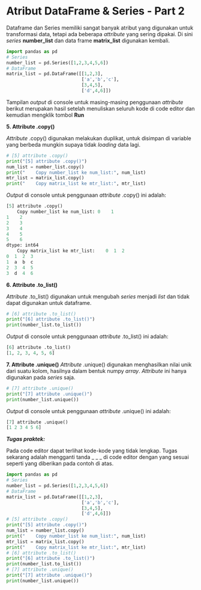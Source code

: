# Atribut DataFrame & Series - Part 2

Dataframe dan Series memiliki sangat banyak atribut yang digunakan untuk transformasi data, tetapi ada beberapa _attribute_ yang sering dipakai. Di sini _series_ **number_list** dan data frame **matrix_list** digunakan kembali.

```python
import pandas as pd
# Series
number_list = pd.Series([1,2,3,4,5,6])
# DataFrame
matrix_list = pd.DataFrame([[1,2,3],
				            ['a','b','c'],
				            [3,4,5],
				            ['d',4,6]])
```

Tampilan _output_ di console untuk masing-masing penggunaan _attribute_ berikut merupakan hasil setelah menuliskan seluruh kode di code editor dan kemudian mengklik tombol **Run**
 

**5. Attribute .copy()**

_Attribute_ .copy() digunakan melakukan duplikat, untuk disimpan di variable yang berbeda mungkin supaya tidak _loading_ data lagi.
```python
# [5] attribute .copy()
print("[5] attribute .copy()")
num_list = number_list.copy()
print("    Copy number_list ke num_list:", num_list)
mtr_list = matrix_list.copy()
print("    Copy matrix_list ke mtr_list:", mtr_list)	
```

_Output_ di console untuk penggunaan _attribute_ .copy() ini adalah:

```python
[5] attribute .copy()
    Copy number_list ke num_list: 0    1
1    2
2    3
3    4
4    5
5    6
dtype: int64
    Copy matrix_list ke mtr_list:    0  1  2
0  1  2  3
1  a  b  c
2  3  4  5
3  d  4  6
```

**6. Attribute .to_list()**

_Attribute_ .to_list() digunakan untuk mengubah _series_ menjadi _list_ dan tidak dapat digunakan untuk dataframe.

```python
# [6] attribute .to_list()
print("[6] attribute .to_list()")
print(number_list.to_list())
```

_Output_ di console untuk penggunaan _attribute_ .to_list() ini adalah:
```python
[6] attribute .to_list()
[1, 2, 3, 4, 5, 6]
```

**7. Attribute .unique()**
_Attribute_ .unique() digunakan menghasilkan nilai unik dari suatu kolom, hasilnya dalam bentuk numpy _array_. _Attribute_ ini hanya digunakan pada _series_ saja.
```python
# [7] attribute .unique()
print("[7] attribute .unique()")
print(number_list.unique())
```

_Output_ di console untuk penggunaan _attribute_ .unique() ini adalah:
```python
[7] attribute .unique()
[1 2 3 4 5 6]
```

_**Tugas praktek:**_

Pada code editor dapat terlihat kode-kode yang tidak lengkap. Tugas sekarang adalah mengganti tanda _ _ _ di code editor dengan yang sesuai seperti yang diberikan pada contoh di atas.

```python
import pandas as pd
# Series
number_list = pd.Series([1,2,3,4,5,6])
# DataFrame
matrix_list = pd.DataFrame([[1,2,3],
				            ['a','b','c'],
				            [3,4,5],
				            ['d',4,6]])
# [5] attribute .copy()
print("[5] attribute .copy()")
num_list = number_list.copy()
print("    Copy number_list ke num_list:", num_list)
mtr_list = matrix_list.copy()
print("    Copy matrix_list ke mtr_list:", mtr_list)	
# [6] attribute .to_list()
print("[6] attribute .to_list()")
print(number_list.to_list())
# [7] attribute .unique()
print("[7] attribute .unique()")
print(number_list.unique())
```
